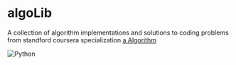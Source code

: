 # algoLib
A collection of algorithm implementations and solutions to coding problems from standford coursera specialization
[a Algorithm](https://www.coursera.org/specializations/algorithms)

![Python](https://img.shields.io/badge/Python-3776AB?style=for-the-badge&logo=python&logoColor=white)

